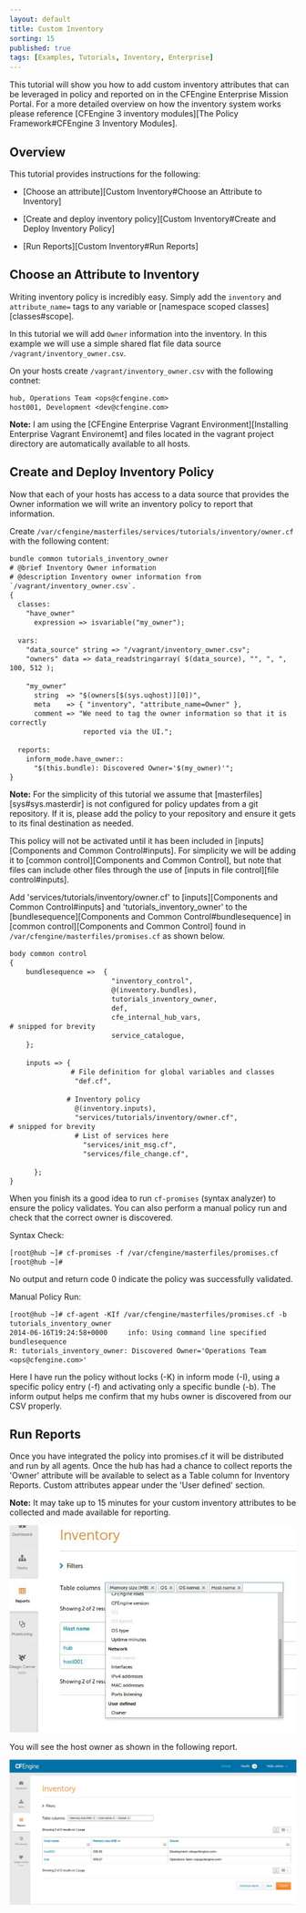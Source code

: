 ```yaml
---
layout: default
title: Custom Inventory
sorting: 15
published: true
tags: [Examples, Tutorials, Inventory, Enterprise]
---
```


This tutorial will show you how to add custom inventory attributes that can be
leveraged in policy and reported on in the CFEngine Enterprise Mission Portal.
For a more detailed overview on how the inventory system works please reference 
[CFEngine 3 inventory modules][The Policy Framework#CFEngine 3 Inventory Modules].

## Overview ##

This tutorial provides instructions for the following:

* [Choose an attribute][Custom Inventory#Choose an Attribute to Inventory]

* [Create and deploy inventory policy][Custom Inventory#Create and Deploy Inventory Policy]

* [Run Reports][Custom Inventory#Run Reports]

## Choose an Attribute to Inventory ##

Writing inventory policy is incredibly easy. Simply add the `inventory` and
`attribute_name=` tags to any variable or [namespace scoped
classes][classes#scope].

In this tutorial we will add `Owner` information into the inventory. In this
example we will use a simple shared flat file data source
`/vagrant/inventory_owner.csv`.

On your hosts create `/vagrant/inventory_owner.csv` with the following contnet:

```
hub, Operations Team <ops@cfengine.com>
host001, Development <dev@cfengine.com>
```

**Note:** I am using the [CFEngine Enterprise Vagrant Environment][Installing
Enterprise Vagrant Environemt] and files located in the vagrant project
directory are automatically available to all hosts.


## Create and Deploy Inventory Policy ##

Now that each of your hosts has access to a data source that provides the Owner
information we will write an inventory policy to report that information.

Create `/var/cfengine/masterfiles/services/tutorials/inventory/owner.cf` with the
following content:

```cf3
bundle common tutorials_inventory_owner
# @brief Inventory Owner information
# @description Inventory owner information from `/vagrant/inventory_owner.csv`.
{
  classes:
    "have_owner"
      expression => isvariable("my_owner");

  vars:
    "data_source" string => "/vagrant/inventory_owner.csv";
    "owners" data => data_readstringarray( $(data_source), "", ", ", 100, 512 );

    "my_owner"
      string  => "$(owners[$(sys.uqhost)][0])",
      meta    => { "inventory", "attribute_name=Owner" },
      comment => "We need to tag the owner information so that it is correctly
                  reported via the UI.";

  reports:
    inform_mode.have_owner::
      "$(this.bundle): Discovered Owner='$(my_owner)'";
}

```

**Note:** For the simplicity of this tutorial we assume that
[masterfiles][sys#sys.masterdir] is not configured for policy updates from a
git repository. If it is, please add the policy to your repository and ensure
it gets to its final destination as needed.

This policy will not be activated until it has been included in
[inputs][Components and Common Control#inputs]. For simplicity we will be
adding it to [common control][Components and Common Control], but note that
files can include other files through the use of [inputs in file control][file control#inputs].

Add 'services/tutorials/inventory/owner.cf' to [inputs][Components and Common Control#inputs] and 
'tutorials_inventory_owner' to the [bundlesequence][Components and Common Control#bundlesequence] in
[common control][Components and Common Control] found in `/var/cfengine/masterfiles/promises.cf` as shown below.

```cf3
body common control
{
    bundlesequence =>  {
                         "inventory_control",
                         @(inventory.bundles),
                         tutorials_inventory_owner,
                         def,
                         cfe_internal_hub_vars,
# snipped for brevity
                         service_catalogue,
    };

    inputs => {
               # File definition for global variables and classes
                "def.cf",

              # Inventory policy
                @(inventory.inputs),
                "services/tutorials/inventory/owner.cf",
# snipped for brevity
                # List of services here
                  "services/init_msg.cf",
                  "services/file_change.cf",

      };
}
```

When you finish its a good idea to run `cf-promises` (syntax analyzer) to
ensure the policy validates. You can also perform a manual policy run and check
that the correct owner is discovered.

Syntax Check:

```console
[root@hub ~]# cf-promises -f /var/cfengine/masterfiles/promises.cf
[root@hub ~]#
```

No output and return code 0 indicate the policy was successfully validated.

Manual Policy Run:
```console
[root@hub ~]# cf-agent -KIf /var/cfengine/masterfiles/promises.cf -b tutorials_inventory_owner
2014-06-16T19:24:58+0000     info: Using command line specified bundlesequence
R: tutorials_inventory_owner: Discovered Owner='Operations Team <ops@cfengine.com>'
```

Here I have run the policy without locks (-K) in inform mode (-I), using a
specific policy entry (-f) and activating only a specific bundle (-b). The
inform output helps me confirm that my hubs owner is discovered from our CSV
properly.


## Run Reports ##

Once you have integrated the policy into promises.cf it will be distributed and
run by all agents. Once the hub has had a chance to collect reports the 'Owner'
attribute will be available to select as a Table column for Inventory Reports.
Custom attributes appear under the 'User defined' section.

**Note:** It may take up to 15 minutes for your custom inventory attributes to
be collected and made available for reporting.

![custom inventory attribute](tutorials_custom_inventory_attribute.jpg)

You will see the host owner as shown in the following report.

![custom inventory report](tutorials_custom_inventory_report.jpg)

